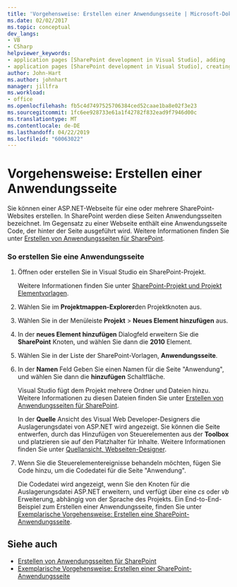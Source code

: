 ```yaml
---
title: 'Vorgehensweise: Erstellen einer Anwendungsseite | Microsoft-Dokumentation'
ms.date: 02/02/2017
ms.topic: conceptual
dev_langs:
- VB
- CSharp
helpviewer_keywords:
- application pages [SharePoint development in Visual Studio], adding
- application pages [SharePoint development in Visual Studio], creating
author: John-Hart
ms.author: johnhart
manager: jillfra
ms.workload:
- office
ms.openlocfilehash: fb5c4d7497525706384ced52caae1ba8e02f3e23
ms.sourcegitcommit: 1fc6ee928733e61a1f42782f832ead9f7946d00c
ms.translationtype: MT
ms.contentlocale: de-DE
ms.lasthandoff: 04/22/2019
ms.locfileid: "60063022"
---
```

# <a name="how-to-create-an-application-page"></a>Vorgehensweise: Erstellen einer Anwendungsseite
  Sie können einer ASP.NET-Webseite für eine oder mehrere SharePoint-Websites erstellen. In SharePoint werden diese Seiten Anwendungsseiten bezeichnet. Im Gegensatz zu einer Webseite enthält eine Anwendungsseite Code, der hinter der Seite ausgeführt wird. Weitere Informationen finden Sie unter [Erstellen von Anwendungsseiten für SharePoint](../sharepoint/creating-application-pages-for-sharepoint.md).

### <a name="to-create-an-application-page"></a>So erstellen Sie eine Anwendungsseite

1. Öffnen oder erstellen Sie in Visual Studio ein SharePoint-Projekt.

     Weitere Informationen finden Sie unter [SharePoint-Projekt und Projekt Elementvorlagen](../sharepoint/sharepoint-project-and-project-item-templates.md).

2. Wählen Sie im **Projektmappen-Explorer**den Projektknoten aus.

3. Wählen Sie in der Menüleiste **Projekt** > **Neues Element hinzufügen** aus.

4. In der **neues Element hinzufügen** Dialogfeld erweitern Sie die **SharePoint** Knoten, und wählen Sie dann die **2010** Element.

5. Wählen Sie in der Liste der SharePoint-Vorlagen, **Anwendungsseite**.

6. In der **Namen** Feld Geben Sie einen Namen für die Seite "Anwendung", und wählen Sie dann die **hinzufügen** Schaltfläche.

     Visual Studio fügt dem Projekt mehrere Ordner und Dateien hinzu. Weitere Informationen zu diesen Dateien finden Sie unter [Erstellen von Anwendungsseiten für SharePoint](../sharepoint/creating-application-pages-for-sharepoint.md).

     In der **Quelle** Ansicht des Visual Web Developer-Designers die Auslagerungsdatei von ASP.NET wird angezeigt. Sie können die Seite entwerfen, durch das Hinzufügen von Steuerelementen aus der **Toolbox** und platzieren sie auf den Platzhalter für Inhalte. Weitere Informationen finden Sie unter [Quellansicht, Webseiten-Designer](/previous-versions/aspnet/ms178154\(v\=vs.100\)).

7. Wenn Sie die Steuerelementereignisse behandeln möchten, fügen Sie Code hinzu, um die Codedatei für die Seite "Anwendung".

     Die Codedatei wird angezeigt, wenn Sie den Knoten für die Auslagerungsdatei ASP.NET erweitern, und verfügt über eine *cs* oder *vb* Erweiterung, abhängig von der Sprache des Projekts. Ein End-to-End-Beispiel zum Erstellen einer Anwendungsseite, finden Sie unter [Exemplarische Vorgehensweise: Erstellen eine SharePoint-Anwendungsseite](../sharepoint/walkthrough-creating-a-sharepoint-application-page.md).

## <a name="see-also"></a>Siehe auch
- [Erstellen von Anwendungsseiten für SharePoint](../sharepoint/creating-application-pages-for-sharepoint.md)
- [Exemplarische Vorgehensweise: Erstellen einer SharePoint-Anwendungsseite](../sharepoint/walkthrough-creating-a-sharepoint-application-page.md)
